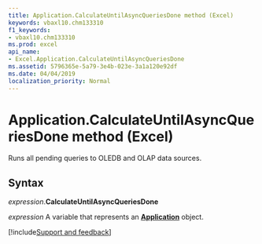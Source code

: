 ```yaml
---
title: Application.CalculateUntilAsyncQueriesDone method (Excel)
keywords: vbaxl10.chm133310
f1_keywords:
- vbaxl10.chm133310
ms.prod: excel
api_name:
- Excel.Application.CalculateUntilAsyncQueriesDone
ms.assetid: 5796365e-5a79-3e4b-023e-3a1a120e92df
ms.date: 04/04/2019
localization_priority: Normal
---
```



# Application.CalculateUntilAsyncQueriesDone method (Excel)

Runs all pending queries to OLEDB and OLAP data sources.


## Syntax

_expression_.**CalculateUntilAsyncQueriesDone**

_expression_ A variable that represents an **[Application](Excel.Application(object).md)** object.




[!include[Support and feedback](~/includes/feedback-boilerplate.md)]